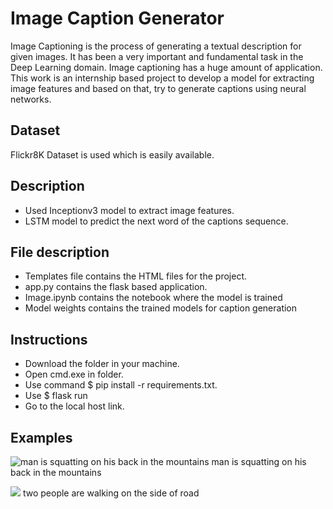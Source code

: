 
# Image Caption Generator

Image Captioning is the process of generating a textual description for given images. It
has been a very important and fundamental task in the Deep Learning domain. Image
captioning has a huge amount of application. This work is an internship based project to develop a model for extracting image features and based on that, try to generate captions using neural networks.




## Dataset
Flickr8K Dataset is used which is easily available.
## Description
* Used Inceptionv3 model to extract image features.
* LSTM model to predict the next word of the captions sequence.



## File description
* Templates file contains the HTML files for the project.
* app.py contains the flask based application.
* Image.ipynb contains the notebook where the model is trained
* Model weights contains the trained models for caption generation
## Instructions
* Download the folder in your machine.
* Open cmd.exe in folder.
* Use command $ pip install -r requirements.txt.
* Use $ flask run
* Go to the local host link.


## Examples
![man is squatting on his back in the mountains](https://images.unsplash.com/photo-1503023345310-bd7c1de61c7d?ixlib=rb-1.2.1&ixid=MnwxMjA3fDB8MHxzZWFyY2h8MXx8aHVtYW58ZW58MHx8MHx8&w=1000&q=80)
man is squatting on his back in the mountains

![](https://encrypted-tbn0.gstatic.com/images?q=tbn:ANd9GcS98AfLVtejR2Dz4IDrkKNtxZnlxaU_xIO5Xw&usqp=CAU)
two people are walking on the side of road
